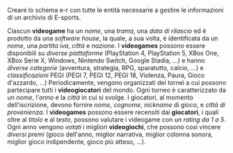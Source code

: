 Creare lo schema e-r con tutte le entità necessarie a gestire le informazioni di un archivio di E-sports.

Ciascun **videogame** ha un *nome*, una *trama*, una *data di rilascio* ed è prodotto da una *software house*, la quale, a sua volta, è identificata da un *nome*, una *partita iva*, *città* e *nazione*.
I **videogames** possono essere disponibili su *diverse piattaforme* (PlayStation 4, PlayStation 5, XBox One, XBox Serie X, Windows, Nintendo Switch, Google Stadia, ...) e hanno *diverse categorie* (avventura, strategia, RPG, sparatutto, calcio, ...) e *classificazioni* PEGI (PEGI 7, PEGI 12, PEGI 18, Violenza, Paura, Gioco d'azzardo, ...)
Periodicamente, vengono organizzati dei tornei a cui possono partecipare tutti i **videogiocatori** del mondo. Ogni torneo è caratterizzato da un *nome*, l'*anno* e la *città* in cui si svolge. I giocatori, al momento dell'iscrizione, devono fornire *nome*, *cognome*, *nickname* di gioco, e *città di provenienza*.
I **videogames** possono essere recensiti dai **giocatori**, i quali oltre al *titolo* e al *testo*, possono valutare i videogame con un *rating da 1 a 5*.
Ogni anno vengono *votati* i migliori **videogiochi**, che possono così vincere *diversi premi* (gioco dell'anno, miglior narrativa, miglior colonna sonora, miglior gioco indipendente, gioco più atteso, ...).